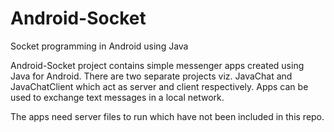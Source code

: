# Android-Socket
Socket programming in Android using Java

Android-Socket project contains simple messenger apps created using Java for Android. There are two separate projects viz. JavaChat and JavaChatClient which act as server and client respectively. Apps can be used to exchange text messages in a local network.

The apps need server files to run which have not been included in this repo.